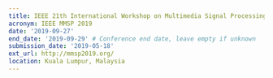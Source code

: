 ```yaml
---
title: IEEE 21th International Workshop on Multimedia Signal Processing
acronym: IEEE MMSP 2019
date: '2019-09-27'
end_date: '2019-09-29' # Conference end date, leave empty if unknown
submission_date: '2019-05-18'
ext_url: http://mmsp2019.org/
location: Kuala Lumpur, Malaysia
---
```


